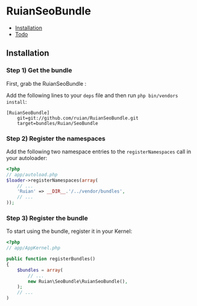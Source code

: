 RuianSeoBundle
===================

* [Installation](#installation)
* [Todo](#todo)

<a name="installation"></a>

## Installation

### Step 1) Get the bundle

First, grab the RuianSeoBundle :

Add the following lines to your  `deps` file and then run `php bin/vendors
install`:

```
[RuianSeoBundle]
    git=git://github.com/ruian/RuianSeoBundle.git
    target=bundles/Ruian/SeoBundle
```

### Step 2) Register the namespaces

Add the following two namespace entries to the `registerNamespaces` call
in your autoloader:

``` php
<?php
// app/autoload.php
$loader->registerNamespaces(array(
    // ...
    'Ruian' => __DIR__.'/../vendor/bundles',
    // ...
));
```

### Step 3) Register the bundle

To start using the bundle, register it in your Kernel:

``` php
<?php
// app/AppKernel.php

public function registerBundles()
{
    $bundles = array(
        // ...
        new Ruian\SeoBundle\RuianSeoBundle(),
    );
    // ...
)
```

